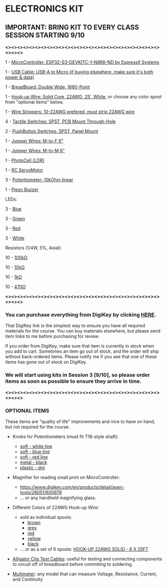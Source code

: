 # **ELECTRONICS KIT**  


## **IMPORTANT: BRING KIT TO EVERY CLASS SESSION STARTING 9/10**

**<><><><><><><><><><><><><><><><><><><><><><><><><><><><><>**          

1 - [MicroController: ESP32-S3-DEVKITC-1-N8R8-ND by Espressif Systems](https://www.digikey.com/en/products/detail/espressif-systems/ESP32-S3-DEVKITC-1-N8R8/15295894)

1 - [USB Cable: USB-A to Micro (if buying elsewhere, make sure it's both power & data)](https://www.digikey.com/en/products/detail/cvilux-usa/DH-20M50055/13175849)

1 - [BreadBoard: Double Wide, 1660-Point](https://www.digikey.com/en/products/detail/busboard-prototype-systems/BB1660/19200358)

1 - [Hook-up Wire: Solid Core, 22AWG, 25', White](https://www.digikey.com/en/products/detail/sparkfun-electronics/PRT-08026/6833924), or choose any color spool from "optional items" below.

1 - [Wire Strippers: 10-22AWG prefered, must strip 22AWG wire](https://www.digikey.com/en/products/detail/jonard-tools/JIC-1022/1218354)

4 - [Tactile Switches: SPST, PCB Mount Through-Hole](https://www.digikey.com/en/products/detail/same-sky-formerly-cui-devices/TS14-1212-80-BK-100-SCR-D/16562723)

2 - [PushButton Switches: SPST, Panel Mount](https://www.digikey.com/en/products/detail/adam-tech/SW-PB1-1BS-A-PK1-A/15284468)

1 - [Jumper Wires: M-to-F 6"](https://www.digikey.com/en/products/detail/sparkfun-electronics/PRT-12794/5993859)

1 - [Jumper Wires: M-to-M 6"](https://www.digikey.com/en/products/detail/adafruit-industries-llc/1957/6827090)

1 - [PhotoCell (LDR)](https://www.digikey.com/en/products/detail/adafruit-industries-llc/161/7244927)

1 - [RC ServoMotor](https://www.digikey.com/en/products/detail/dfrobot/SER0006/7597224)

3 - [Potentiometer: 10kOhm linear](https://www.digikey.com/en/products/detail/bourns-inc/PDB181-K420K-103B/2564744)

1 - [Piezo Buzzer](https://www.digikey.com/en/products/detail/pui-audio-inc/AT-1224-TWT-5V-2-R/5011404)

LEDs:

3 - [Blue](https://www.digikey.com/en/products/detail/cree-led/C503B-BAN-CZ0A0452/2341534)

3 - [Green](https://www.digikey.com/en/products/detail/cree-led/C503B-GCS-CY0C0791/1922941)

3 - [Red](https://www.digikey.com/en/products/detail/cree-led/C503B-RCN-CW0Z0AA1/1922930)

3 - [White](https://www.digikey.com/en/products/detail/cree-led/C512A-WNN-CZ0B0151/2809629)

Resistors (1/4W, 5%, Axial):

10 - [100kΩ](https://www.digikey.com/en/products/detail/yageo/CFR-25JR-52-100K/12022)

10 - [10kΩ](https://www.digikey.com/en/products/detail/yageo/CFR-25JB-52-10K/338)

10 - [1kΩ](https://www.digikey.com/en/products/detail/yageo/CFR-25JB-52-1K/96)

10 - [470Ω](https://www.digikey.com/en/products/detail/yageo/CFR-25JT-52-470R/9098627)

 **<><><><><><><><><><><><><><><><><><><><><><><><><><><><><>**
 
### **You can purchase everything from DigiKey by clicking [HERE](https://www.digikey.com/short/j7nd0zwn).**

That DigiKey link is the simplest way to ensure you have all required materials for the course. You can buy materials elsewhere, but please send item links to me before purchasing for review. 

If you order from DigiKey, make sure that item is currently in stock when you add to cart. Sometimes an item go out of stock, and the order will ship without back-ordered items. Please notify me if you see that one of these items has gone out of stock on DigiKey.

### We will start using kits in **Session 3 [9/10]**, so please order items as soon as possible to ensure they arrive in time.

 **<><><><><><><><><><><><><><><><><><><><><><><><><><><><><>**

 ### OPTIONAL ITEMS    
 These items are "quality of life" improvements and nice to have on hand, but not required for the course.

 - Knobs for Potentiometers (must fit T18-style shaft):
    - [soft - white line](https://www.digikey.com/en/products/detail/adafruit-industries-llc/2047/7244950)
    - [soft - blue line](https://www.digikey.com/en/products/detail/adafruit-industries-llc/2048/7244951)
    - [soft - red line](https://www.digikey.com/en/products/detail/adafruit-industries-llc/2046/7244949)
    - [metal - black](https://www.digikey.com/en/products/detail/adafruit-industries-llc/2058/7241416)
    - [plastic - dot](https://www.digikey.com/en/products/detail/vishay-sfernice/ACCKPS1515NDT18/25623335)

- Magnifier for reading small print on MicroController:
    - https://www.digikey.com/en/products/detail/aven-tools/26051/600978
    - ... or any handheld magnifying glass.        
              
- Different Colors of 22AWG Hook-up Wire:
    - sold as individual spools: 
        - [brown](https://www.digikey.com/en/products/detail/sparkfun-electronics/08027/6833922)
        - [grey](https://www.digikey.com/en/products/detail/sparkfun-electronics/08025/6833921)
        - [red](https://www.digikey.com/en/products/detail/sparkfun-electronics/08023/6833929)
        - [yellow](https://www.digikey.com/en/products/detail/sparkfun-electronics/08024/6833923)
        - [black](https://www.digikey.com/en/products/detail/sparkfun-electronics/08022/6833928)
    - ... or as a set of 6 spools: [HOOK-UP 22AWG SOLID - 6 X 25FT](https://www.digikey.com/en/products/detail/adafruit-industries-llc/1311/6198255?gclsrc=aw.ds&gad_source=1&gad_campaignid=20243136172&gbraid=0AAAAADrbLlhKyaCaEHnhryjdCgp7s5dJA&gclid=Cj0KCQjw8KrFBhDUARIsAMvIApaxxuX3kWnj4AMbgfEsSgD3cSZsanq4i83f5DxrgeE2Kgx4JSFvH0kaAnfFEALw_wcB)
- [Alligator Clip Test Cables](https://www.digikey.com/en/products/detail/kitronik-ltd/2407/8635502): useful for testing and connecting components to circuit off of breadboard before commiting to soldering.
- [Multimeter](https://www.digikey.com/en/products/detail/triplett-test-equipment-and-tools/MM200/13178661): any model that can measure Voltage, Resistance, Current, and Continuity